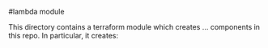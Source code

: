 #lambda module

This directory contains a terraform module which creates ... components in this repo.
In particular, it creates:

